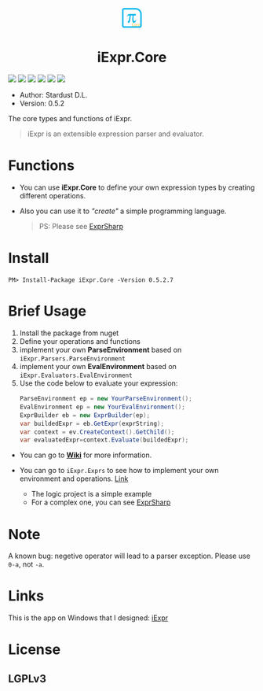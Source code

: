 <div align="center">
    <img src="./resources/images/core.png" width = "8%"/>
    <h1>iExpr.Core</h1>
</div>

![](https://img.shields.io/badge/framework-.netstandard2.0-blue.svg)
![](https://img.shields.io/badge/build-passing-brightgreen.svg)
![](https://img.shields.io/badge/alpha-v0.5.2.7-blue.svg)
[![](https://img.shields.io/badge/nuget-v0.5.2.7-brightgreen.svg)](https://www.nuget.org/packages/iExpr.Core/0.5.2.7)
[![](https://img.shields.io/badge/wiki-v0.5.2.7-blue.svg)](https://github.com/iExpr/iExpr.Core/wiki)
![](http://progressed.io/bar/80?title=done)

+ Author: Stardust D.L.
+ Version: 0.5.2

The core types and functions of iExpr. 
> iExpr is an extensible expression parser and evaluator.

# Functions

+ You can use **iExpr.Core** to define your own expression types by creating different operations.  
+ Also you can use it to *"create"* a simple programming language. 

    > PS: Please see [ExprSharp](https://github.com/ExprSharp)

# Install

```
PM> Install-Package iExpr.Core -Version 0.5.2.7
```

# Brief Usage

1. Install the package from nuget
2. Define your operations and functions
3. implement your own **ParseEnvironment** based on `iExpr.Parsers.ParseEnvironment`
3. implement your own **EvalEnvironment** based on `iExpr.Evaluators.EvalEnvironment`
4. Use the code below to evaluate your expression:
    ```cs
    ParseEnvironment ep = new YourParseEnvironment();
    EvalEnvironment ep = new YourEvalEnvironment();
    ExprBuilder eb = new ExprBuilder(ep);
    var buildedExpr = eb.GetExpr(exprString);
    var context = ev.CreateContext().GetChild();
    var evaluatedExpr=context.Evaluate(buildedExpr);
    ```

+ You can go to [**Wiki**](https://github.com/iExpr/iExpr.Core/wiki) for more information.

+ You can go to `iExpr.Exprs` to see how to implement your own environment and operations. [Link](https://github.com/iExpr/iExpr.Exprs)
    + The logic project is a simple example
    + For a complex one, you can see [ExprSharp](https://github.com/ExprSharp)

# Note

A known bug: negetive operator will lead to a parser exception. Please use `0-a`, not `-a`.

# Links

This is the app on Windows that I designed:
[iExpr](https://stardustdl.github.io/Blog/2017/12/22/%E8%A1%A8%E8%BE%BE%E5%BC%8F%E8%AE%A1%E7%AE%97%E5%99%A8-iExpr/)

# License

## LGPLv3